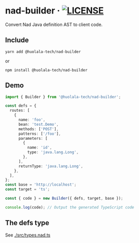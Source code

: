 # nad-builder · [![LICENSE](https://img.shields.io/npm/l/@huolala-tech/nad-builder)](LICENSE.txt)

Convert Nad Java definition AST to client code.

## Include

```shell
yarn add @huolala-tech/nad-builder
```

or

```shell
npm install @huolala-tech/nad-builder
```

## Demo

```typescript
import { Builder } from '@huolala-tech/nad-builder';

const defs = {
  routes: [
    {
      name: 'foo',
      bean: 'test.Demo',
      methods: ['POST'],
      patterns: ['/foo'],
      parameters: [
        {
          name: 'id',
          type: 'java.lang.Long',
        },
      ],
      returnType: 'java.lang.Long',
    },
  ],
};
const base = 'http://localhost';
const target = 'ts';

const { code } = new Builder({ defs, target, base });

console.log(code); // Output the generated TypeScript code
```

## The **defs** type

See [./src/types.nad.ts](./src/types/nad.ts)
